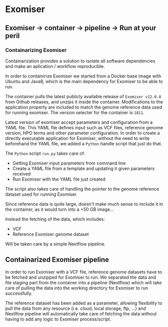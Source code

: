 # Exomiser 

## Exomiser -> container -> pipeline -> Run at your peril

### Containarizing Exomiser

Containarization provides a solution to isolate all software dependencies and make an aplication / workflow  reproducible.

In order to containirize Exomiser we started from a Docker base image with Ubuntu and Java8, which is the main dependency for Exomiser to be able to run.

The container pulls the latest publicly available release of `Exomiser v12.0.0` from Github releases, and unzips it inside the container. Modifications to the application property are included to match the genome reference data used for running exomiser. The version selecter for the container is `1811`.

Latest version of exomiser accept parameters and configuration from a YAML file. This YAML file defines input such as VCF files, reference genome version, HPO terms and other parameter configuration. In order to create a directly executable application for Exomiser, without the need to write beforehand the YAML file, we added a `Python` handle script that just do that.

The `Python` script `run.py` takes care of:
* Getting Exomiser input parameters from command line
* Create a YAML file from a template and updating it given parameters received
* Run Exomiser with the YAML file just created

The script also takes care of handling the pointer to the genome reference dataset used for running Exomiser. 

Since reference data is quite large, doesn't make much sense to include it in the container, as it would turn into a +50 GB image...

Instead the fetching of the data, which includes:
* VCF
* Reference Exomiser genome dataset

Will be taken care by a simple Nextflow pipeline.

## Containarized Exomiser pipeline

In order to run Exomiser with a VCF file, reference genome datasets have to be fetched and unzipped for Exomiser to run. We separated the data and file staging part from the container into a pipeline (Nextflow) which will take care of pulling the data into the working directory for Exomiser to run successfully.

The reference dataset has been added as a parameter, allowing flexibility to pull the data from any resource (i.e. cloud, local storage, ftp, ...) and Nextlfow pipeline will automatically take care of fetching the data without having to add any logic to Exomiser process/script.